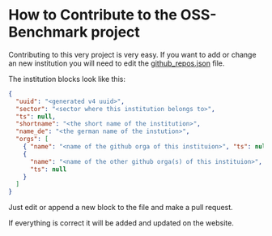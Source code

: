# How to Contribute to the OSS-Benchmark project

Contributing to this very project is very easy. If you want to add or change an new institution you will need to edit the [github_repos.json](/github_repos.json) file.

The institution blocks look like this:

```json
{
  "uuid": "<generated v4 uuid>",
  "sector": "<sector where this institution belongs to>",
  "ts": null,
  "shortname": "<the short name of the institution>",
  "name_de": "<the german name of the instution>",
  "orgs": [
    { "name": "<name of the github orga of this instituion>", "ts": null },
    {
      "name": "<name of the other github orga(s) of this instituion>",
      "ts": null
    }
  ]
}
```

Just edit or append a new block to the file and make a pull request.

If everything is correct it will be added and updated on the website.
